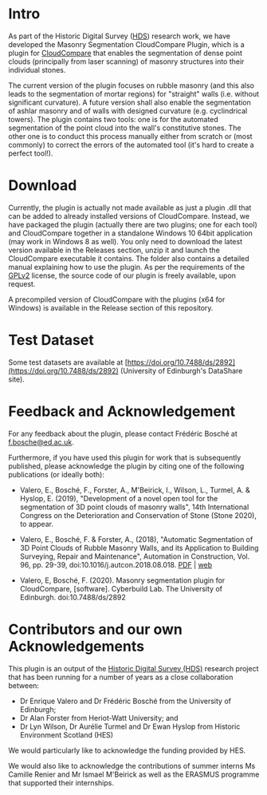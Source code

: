 

# Intro

As part of the Historic Digital Survey ([HDS](https://cyberbuild.eng.ed.ac.uk/projects/historic-digital-survey)) research work, we have developed the Masonry Segmentation CloudCompare Plugin, which is a plugin for [CloudCompare](https://www.danielgm.net/cc/) that enables the segmentation of dense point clouds (principally from laser scanning) of masonry structures into their individual stones.

The current version of the plugin focuses on rubble masonry (and this also leads to the segmentation of mortar regions) for "straight" walls (i.e. without significant curvature). A future version shall also enable the segmentation of ashlar masonry and of walls with designed curvature (e.g. cyclindrical towers). The plugin contains two tools: one is for the automated segmentation of the point cloud into the wall's constitutive stones. The other one is to conduct this process manually either from scratch or (most commonly) to correct the errors of the automated tool (it's hard to create a perfect tool!).

# Download

Currently, the plugin is actually not made available as just a plugin .dll  that can be added to already installed versions of CloudCompare. Instead, we have packaged the plugin (actually there are two plugins; one for each tool) and CloudCompare together in a standalone Windows 10 64bit application (may work in Windows 8 as well). You only need to download the latest version available in the Releases section, unzip it and launch the CloudCompare executable it contains. The folder also contains a detailed manual explaining how to use the plugin. As per the requirements of the [GPLv2](https://www.gnu.org/licenses/old-licenses/gpl-2.0.en.html) license, the source code of our plugin is freely available, upon request.

A precompiled version of CloudCompare with the plugins (x64 for Windows) is available in the Release section of this repository.

# Test Dataset

Some test datasets are available at [https://doi.org/10.7488/ds/2892](https://doi.org/10.7488/ds/2892) (University of Edinburgh's DataShare site).

# Feedback and Acknowledgement

For any feedback about the plugin, please contact Frédéric Bosché at [f.bosche@ed.ac.uk](mailto:f.bosche@ed.ac.uk?subject=Source%20code%20of%20the%20CC%20Plugin).

Furthermore, if you have used this plugin for work that is subsequently published, please acknowledge the plugin by citing one of the following publications (or ideally both):

- Valero, E., Bosché, F., Forster, A., M'Beirick, I., Wilson, L., Turmel, A. & Hyslop, E. (2019), "Development of a novel open tool for the segmentation of 3D point clouds of masonry walls", 
14th International Congress on the Deterioration and Conservation of Stone (Stone 2020), to appear.

- Valero, E., Bosché, F. & Forster, A., (2018), "Automatic Segmentation of 3D Point Clouds of Rubble Masonry Walls, and its Application to Building Surveying, Repair and Maintenance", Automation in Construction, Vol. 96, pp. 29-39, doi:10.1016/j.autcon.2018.08.018. [PDF](https://cyberbuild.eng.ed.ac.uk/sites/cyberbuild.eng.ed.ac.uk/files/attachments/freestyle-page/20200217/segmentation%20paper_r1_0.pdf) | [web](https://doi.org/10.1016/j.autcon.2018.08.018)

- Valero, E, Bosché, F. (2020). Masonry segmentation plugin for CloudCompare, [software]. Cyberbuild Lab. The University of Edinburgh. doi:10.7488/ds/2892

# Contributors and our own Acknowledgements

This plugin is an output of the [Historic Digital Survey (HDS)](https://cyberbuild.eng.ed.ac.uk/projects/historic-digital-survey) research project that has been running for a number of years as a close collaboration between:

- Dr Enrique Valero and Dr Frédéric Bosché from the University of Edinburgh;
- Dr Alan Forster from Heriot-Watt University; and
- Dr Lyn Wilson, Dr Aurélie Turmel and Dr Ewan Hyslop from Historic Environment Scotland (HES)

We would particularly like to acknowledge the funding provided by HES.

We would also like to acknowledge the contributions of summer interns Ms Camille Renier and Mr Ismael M'Beirick as well as the ERASMUS programme that supported their internships.
